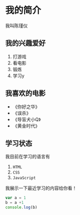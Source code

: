 # 我的简介
我叫陈瑾仪
## 我的兴趣爱好
1. 打游戏
2. 看电影
3. 锻炼
4. 学习y
## 我喜欢的电影
* 《你好之华》
* 《误杀》
* 《导盲犬小Q》
* 《黄金时代》
## 学习状态
我目前在学习的语言有
1. `HTML`
2. `CSS`
3. `JavaScript`

我展示一下最近学习的内容给你看！
```javascript
var a = 1
b = a +1
console.log(b)
```
    
